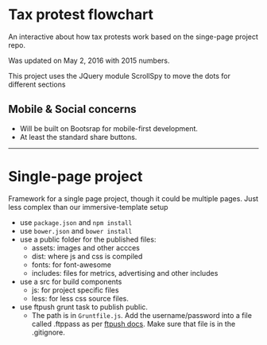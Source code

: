 Tax protest flowchart
======================

An interactive about how tax protests work based on the singe-page project repo.

Was updated on May 2, 2016 with 2015 numbers.

This project uses the JQuery module ScrollSpy to move the dots for different sections

## Mobile & Social concerns

* Will be built on Bootsrap for mobile-first development.
* At least the standard share buttons.

-----------------------

Single-page project
==============================

Framework for a single page project, though it could be multiple pages. Just less complex than our immersive-template setup

* use `package.json` and `npm install`
* use `bower.json` and `bower install`
* use a public folder for the published files:
	* assets: images and other accces
	* dist: where js and css is compiled
	* fonts: for font-awesome
	* includes: files for metrics, advertising and other includes
* use a src for build components
	* js: for project specific files
	* less: for less css source files.
* use ftpush grunt task to publish public.
	* The path is in `Gruntfile.js`. Add the username/password into a file called .ftppass as per [ftpush docs](https://www.npmjs.com/package/grunt-ftpush). Make sure that file is in the .gitignore.